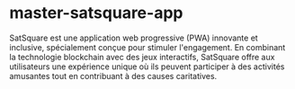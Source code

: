 # master-satsquare-app
SatSquare est une application web progressive (PWA) innovante et inclusive, spécialement conçue pour stimuler l'engagement. En combinant la technologie blockchain avec des jeux interactifs, SatSquare offre aux utilisateurs une expérience unique où ils peuvent participer à des activités amusantes tout en contribuant à des causes caritatives. 
